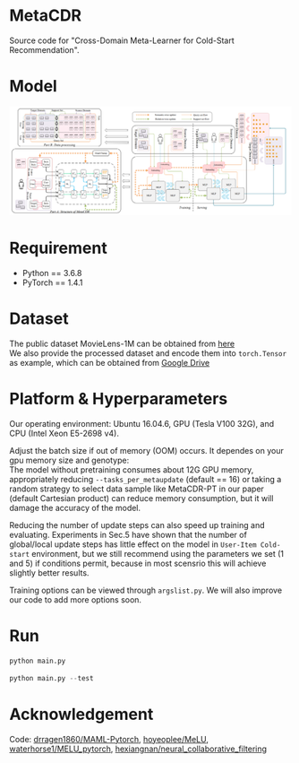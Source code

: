 # MetaCDR
Source code for "Cross-Domain Meta-Learner for Cold-Start Recommendation".

# Model
![](/image/MetaCDR.png)

# Requirement

- Python == 3.6.8
- PyTorch == 1.4.1

# Dataset

The public dataset MovieLens-1M can be obtained from [here](https://files.grouplens.org/datasets/movielens/ml-1m.zip)  
We also provide the processed dataset and encode them into `torch.Tensor` as example, which can be obtained from [Google Drive](https://drive.google.com/drive/folders/1V85XUpGFmnDkVoivBHg1n90WUmjEyUEo?usp=sharing)

# Platform & Hyperparameters

Our operating environment: Ubuntu 16.04.6, GPU (Tesla V100 32G), and CPU (Intel Xeon E5-2698 v4).  

Adjust the batch size if out of memory (OOM) occurs. It dependes on your gpu memory size and genotype:  
The model without pretraining consumes about 12G GPU memory, appropriately reducing  ` --tasks_per_metaupdate ` (default == 16) or taking a random strategy to select data sample like MetaCDR-PT in our paper (default Cartesian product) can reduce memory consumption, but it will damage the accuracy of the model.

Reducing the number of update steps can also speed up training and evaluating. Experiments in Sec.5 have shown that the number of global/local update steps has little effect on the model in `User-Item Cold-start` environment, but we still recommend using the parameters we set (1 and 5) if conditions permit, because in most scensrio this will achieve slightly better results.  

Training options can be viewed through `argslist.py`. We will also improve our code to add more options soon.

# Run

```python
python main.py
```
```python
python main.py --test
```

# Acknowledgement

Code: [drragen1860/MAML-Pytorch](https://github.com/dragen1860/MAML-Pytorch), [hoyeoplee/MeLU](https://github.com/hoyeoplee/MeLU), [waterhorse1/MELU_pytorch](https://github.com/waterhorse1/MELU_pytorch), [hexiangnan/neural_collaborative_filtering](https://github.com/hexiangnan/neural_collaborative_filtering)
